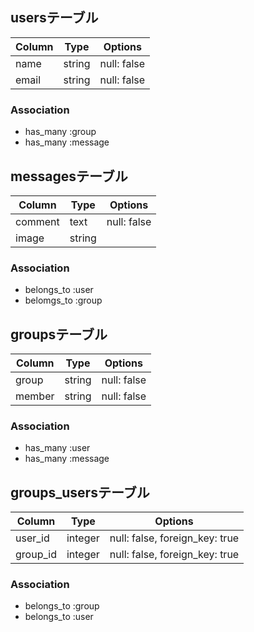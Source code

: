 ## usersテーブル

|Column|Type|Options|
|------|----|-------|
|name|string|null: false|
|email|string|null: false|

### Association
- has_many :group
- has_many :message

## messagesテーブル

|Column|Type|Options|
|------|----|-------|
|comment|text|null: false|
|image|string|

### Association
- belongs_to :user
- belomgs_to :group

## groupsテーブル

|Column|Type|Options|
|------|----|-------|
|group|string|null: false|
|member|string|null: false|

### Association
- has_many :user
- has_many :message

## groups_usersテーブル

|Column|Type|Options|
|------|----|-------|
|user_id|integer|null: false, foreign_key: true|
|group_id|integer|null: false, foreign_key: true|

### Association
- belongs_to :group
- belongs_to :user
